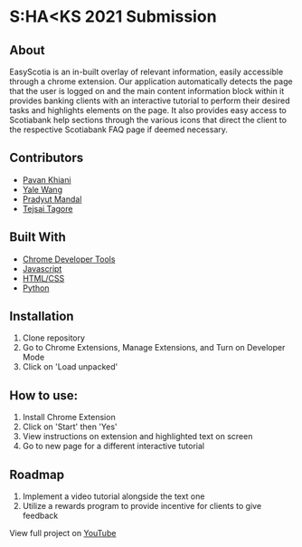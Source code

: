 # S\:HA<KS 2021 Submission

## About
EasyScotia is an in-built overlay of relevant information, easily accessible through a chrome extension. 
Our application automatically detects the page that the user is logged on and the main content information block within it provides banking clients with an interactive tutorial to perform their desired tasks and highlights elements on the page. 
It also provides easy access to Scotiabank help sections through the various icons that direct the client to the respective Scotiabank FAQ page if deemed necessary. 

## Contributors
* [Pavan Khiani](https://github.com/pkhiani)
* [Yale Wang](https://github.com/yale3450)
* [Pradyut Mandal](https://github.com/prad12)
* [Tejsai Tagore](https://github.com/)

## Built With
* [Chrome Developer Tools](https://developer.chrome.com/docs/extensions/mv3/getstarted/) 
* [Javascript](https://www.python.org/)
* [HTML/CSS](https://html.com/)
* [Python](https://www.python.org/)

## Installation
1. Clone repository
2. Go to Chrome Extensions, Manage Extensions, and Turn on Developer Mode
3. Click on 'Load unpacked'
  
## How to use:
1. Install Chrome Extension
2. Click on 'Start' then 'Yes'
3. View instructions on extension and highlighted text on screen
4. Go to new page for a different interactive tutorial

## Roadmap
1. Implement a video tutorial alongside the text one
2. Utilize a rewards program to provide incentive for clients to give feedback

View full project on [YouTube](https://www.youtube.com/watch?v=jAxvRbdAp0o)
